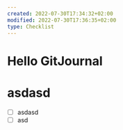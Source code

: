 ```yaml
---
created: 2022-07-30T17:34:32+02:00
modified: 2022-07-30T17:36:35+02:00
type: Checklist
---
```


# Hello GitJournal

# asdasd
- [ ] asdasd	
- [ ] 	asd	
